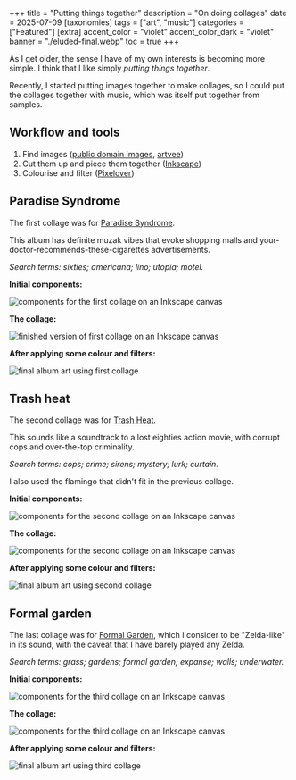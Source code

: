 +++
title = "Putting things together"
description = "On doing collages"
date = 2025-07-09
[taxonomies]
tags = ["art", "music"]
categories = ["Featured"]
[extra]
accent_color = "violet"
accent_color_dark = "violet"
banner = "./eluded-final.webp"
toc = true
+++

As I get older, the sense I have of my own interests is becoming more simple.
I think that I like simply _putting things together_.

Recently, I started putting images together to make collages, so I could put
the collages together with music, which was itself put together from samples.

## Workflow and tools

1. Find images ([public domain images](https://pdimagearchive.org/), [artvee](https://artvee.com/))
2. Cut them up and piece them together ([Inkscape](https://inkscape.org/))
3. Colourise and filter ([Pixelover](https://pixelover.io/))

## Paradise Syndrome

The first collage was for [Paradise Syndrome](https://curtsyrehearsed.bandcamp.com/album/paradise-syndrome-2).

This album has definite muzak vibes that evoke shopping malls
and your-doctor-recommends-these-cigarettes advertisements.

_Search terms: sixties; americana; lino; utopia; motel._

**Initial components:**

![components for the first collage on an Inkscape canvas](/figs/eluded-components.webp)

**The collage:**

![finished version of first collage on an Inkscape canvas](/figs/eluded-initial.webp)

**After applying some colour and filters:**

![final album art using first collage](/figs/eluded-final.webp)

## Trash heat

The second collage was for [Trash Heat](https://curtsyrehearsed.bandcamp.com/album/trash-heat).

This sounds like a soundtrack to a lost eighties action movie, with corrupt cops
and over-the-top criminality.

_Search terms: cops; crime; sirens; mystery; lurk; curtain._

I also used the flamingo that didn't fit in the previous collage.

**Initial components:**

![components for the second collage on an Inkscape canvas](/figs/trash-components.webp)

**The collage:**

![components for the second collage on an Inkscape canvas](/figs/trash-initial.webp)

**After applying some colour and filters:**

![final album art using second collage](/figs/trash-final.webp)

## Formal garden

The last collage was for [Formal
Garden](https://curtsyrehearsed.bandcamp.com/album/formal-garden), which I
consider to be "Zelda-like" in its sound, with the caveat that I have barely
played any Zelda.

_Search terms: grass; gardens; formal garden; expanse; walls; underwater._

**Initial components:**

![components for the third collage on an Inkscape canvas](/figs/garden-components.webp)

**The collage:**

![components for the third collage on an Inkscape canvas](/figs/garden-initial.webp)

**After applying some colour and filters:**

![final album art using third collage](/figs/garden-final.webp)

